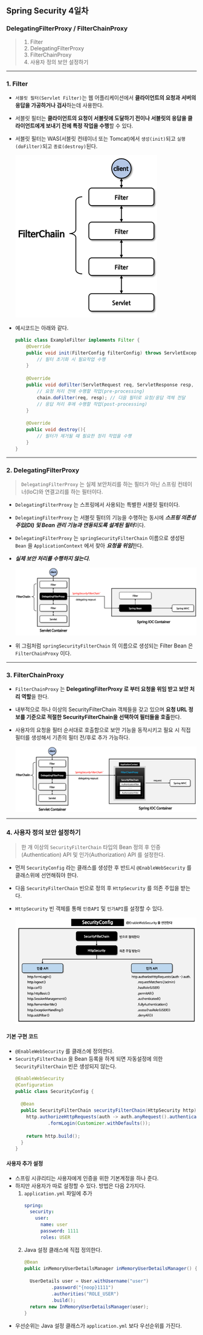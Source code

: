 ## Spring Security 4일차

### DelegatingFilterProxy / FilterChainProxy
> 1. Filter
> 2. DelegatingFilterProxy
> 3. FilterChainProxy
> 4. 사용자 정의 보안 설정하기
---
### 1. Filter
- `서블릿 필터(Servlet Filter)`는 웹 어플리케이션에서 **클라이언트의 요청과 서버의 응답을 가공하거나 검사**하는데 사용한다.
- 서블릿 필터는 **클라이언트의 요청이 서블릿에 도달하기 전이나 서블릿의 응답을 클라이언트에게 보내기 전에 특정 작업을 수행**할 수 있다.
- 서블릿 필터는 WAS(서블릿 컨테이너 또는 Tomcat)에서 `생성(init)`되고 `실행(doFilter)`되고 `종료(destroy)`된다.

    ![img.png](../images/day04/img01.png)
- 예시코드는 아래와 같다.
    ```java
    public class ExampleFilter implements Filter {
        @Override
        public void init(FilterConfig filterConfig) throws ServletException {
            // 필터 초기화 시 필요작업 수행
        }
    
        @Override
        public void doFilter(ServletRequest req, ServletResponse resp, FilterChain chain) throws IOException, ServletException {
            // 요청 처리 전에 수행할 작업(pre-processing)
            chain.doFilter(req, resp); // 다음 필터로 요청/응답 객체 전달
            // 응답 처리 후에 수행할 작업(post-processing)
        }
        
        @Override
        public void destroy(){
            // 필터가 제거될 때 필요한 정리 작업을 수행
        }
    }
    ```
---
### 2. DelegatingFilterProxy
> `DelegatingFilterProxy` 는 실제 보안처리를 하는 필터가 아닌 스프링 컨테이너(IoC)와 연결고리를 하는 필터이다.

- `DelegatingFilterProxy` 는 스프링에서 사용되는 특별한 서블릿 필터이다.
- `DelegatingFilterProxy` 는 서블릿 필터의 기능을 수행하는 동시에 ***스프링 의존성 주입(DI) 및 Bean 관리 기능과 연동되도록 설계된 필터***이다.
- `DelegatingFilterProxy` 는 `springSecurityFilterChain` 이름으로 생성된 `Bean` 을 `ApplicationContext` 에서 찾아 ***요청을 위임***한다.
- _**실제 보안 처리를 수행하지 않는다.**_

    ![img_1.png](../images/day04/img02.png)
- 위 그림처럼 `springSecurityFilterChain` 의 이름으로 생성되는 Filter Bean 은 `FilterChainProxy` 이다.
---
### 3. FilterChainProxy
- `FilterChainProxy` 는 **DelegatingFilterProxy 로 부터 요청을 위임 받고 보안 처리 역할**을 한다.
- 내부적으로 하나 이상의 SecurityFilterChain 객체들을 갖고 있으며 **요청 URL 정보를 기준으로 적절한 SecurityFilterChain을 선택하여 필터들을 호출**한다.
- 사용자의 요청을 필터 순서대로 호출함으로 보안 기능을 동작시키고 필요 시 직접 필터를 생성해서 기존의 필터 전/후로 추가 가능하다.

  ![img.png](../images/day04/img03.png)
---
### 4. 사용자 정의 보안 설정하기
> 한 개 이상의 `SecurityFilterChain` 타입의 Bean 정의 후 인증(Authentication) API 및 인가(Authorization) API 를 설정한다.

- 먼저 `SecurityConfig` 라는 클래스를 생성한 후 반드시 `@EnableWebSecurity` 를 클래스위에 선언해줘야 한다.
- 다음 `SecurityFilterChain` 빈으로 정의 후 `HttpSecurity` 를 의존 주입을 받는다.
- `HttpSecurity` 빈 객체를 통해 `인증API` 및 `인가API`를 설정할 수 있다.

  ![img.png](../images/day04/img04.png)

#### 기본 구현 코드
- `@EnableWebSecurity` 를 클래스에 정의한다.
- `SecurityFilterChain` 을 Bean 등록을 하게 되면 자동설정에 의한 `SecurityFilterChain` 빈은 생성되지 않는다.
  ```java
  @EnableWebSecurity
  @Configuration
  public class SecurityConfig {
  
    @Bean
    public SecurityFilterChain securityFilterChain(HttpSecurity http) throws Exception {
      http.authorizeHttpRequests(auth -> auth.anyRequest().authenticated())
              .formLogin(Customizer.withDefaults());
      
      return http.build();
    }
  }
  ```

#### 사용자 추가 설정
- 스프링 시큐리티는 사용자에게 인증을 위한 기본계정을 하나 준다.
- 하지만 사용자가 따로 설정할 수 있다. 방법은 다음 2가지다.
  1. `application.yml` 파일에 추가
     ```yaml
     spring:
       security:
         user:
           name: user
           password: 1111
           roles: USER
     ```
  2. Java 설정 클래스에 직접 정의한다.
     ```java
     @Bean
     public inMemoryUserDetailsManager inMemoryUserDetailsManager() {
  
       UserDetails user = User.withUsername("user")
               .password("{noop}1111")
               .authorities("ROLE_USER")
               .build();
       return new InMemoryUserDetailsManager(user);
     }
     ```
- 우선순위는 Java 설정 클래스가 `application.yml` 보다 우선순위를 가진다.
